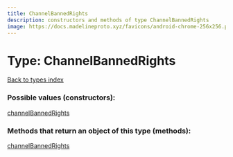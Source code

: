 ```yaml
---
title: ChannelBannedRights
description: constructors and methods of type ChannelBannedRights
image: https://docs.madelineproto.xyz/favicons/android-chrome-256x256.png
---
```

# Type: ChannelBannedRights
[Back to types index](index.md)



### Possible values (constructors):

[channelBannedRights](../constructors/channelBannedRights.md)  



### Methods that return an object of this type (methods):



[channelBannedRights](../constructors/channelBannedRights.md)  

